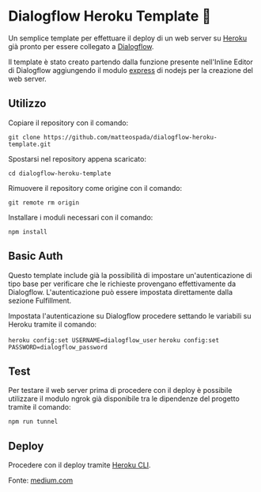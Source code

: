 # Dialogflow Heroku Template 🤖

Un semplice template per effettuare il deploy di un web server su [Heroku](<https://www.heroku.com/home>) già pronto per essere collegato a [Dialogflow](https://dialogflow.com/).

Il template è stato creato partendo dalla funzione presente nell'Inline Editor di Dialogflow aggiungendo il modulo [express](https://expressjs.com/it/) di nodejs per la creazione del web server.

## Utilizzo

Copiare il repository con il comando:

`git clone https://github.com/matteospada/dialogflow-heroku-template.git`

Spostarsi nel repository appena scaricato:

`cd dialogflow-heroku-template`

Rimuovere il repository come origine con il comando:

`git remote rm origin`

Installare i moduli necessari con il comando:

`npm install`

## Basic Auth

Questo template include già la possibilità di impostare un'autenticazione di tipo base per verificare che le richieste provengano effettivamente da Dialogflow. L'autenticazione può essere impostata direttamente dalla sezione Fulfillment. 

Impostata l'autenticazione su Dialogflow procedere settando le variabili su Heroku tramite il comando:

`heroku config:set USERNAME=dialogflow_user`
`heroku config:set PASSWORD=dialogflow_password`

## Test

Per testare il web server prima di procedere con il deploy è possibile utilizzare il modulo ngrok già disponibile tra le dipendenze del progetto tramite il comando:

`npm run tunnel`

## Deploy

Procedere con il deploy tramite [Heroku CLI](https://devcenter.heroku.com/articles/heroku-cli).

Fonte: [medium.com](https://medium.com/@antonyharfield/dialogflow-web-hooks-how-to-develop-locally-and-deploy-to-cloud-functions-48839919e998)
